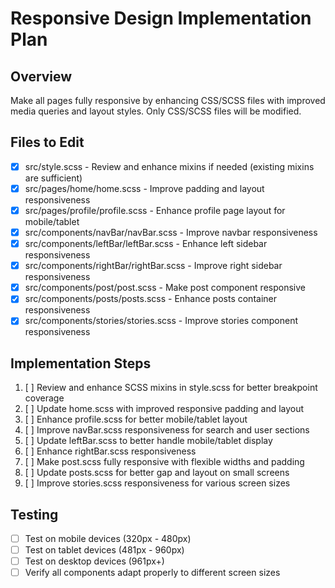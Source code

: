 # Responsive Design Implementation Plan

## Overview
Make all pages fully responsive by enhancing CSS/SCSS files with improved media queries and layout styles. Only CSS/SCSS files will be modified.

## Files to Edit
- [x] src/style.scss - Review and enhance mixins if needed (existing mixins are sufficient)
- [x] src/pages/home/home.scss - Improve padding and layout responsiveness
- [x] src/pages/profile/profile.scss - Enhance profile page layout for mobile/tablet
- [x] src/components/navBar/navBar.scss - Improve navbar responsiveness
- [x] src/components/leftBar/leftBar.scss - Enhance left sidebar responsiveness
- [x] src/components/rightBar/rightBar.scss - Improve right sidebar responsiveness
- [x] src/components/post/post.scss - Make post component responsive
- [x] src/components/posts/posts.scss - Enhance posts container responsiveness
- [x] src/components/stories/stories.scss - Improve stories component responsiveness

## Implementation Steps
1. [ ] Review and enhance SCSS mixins in style.scss for better breakpoint coverage
2. [ ] Update home.scss with improved responsive padding and layout
3. [ ] Enhance profile.scss for better mobile/tablet layout
4. [ ] Improve navBar.scss responsiveness for search and user sections
5. [ ] Update leftBar.scss to better handle mobile/tablet display
6. [ ] Enhance rightBar.scss responsiveness
7. [ ] Make post.scss fully responsive with flexible widths and padding
8. [ ] Update posts.scss for better gap and layout on small screens
9. [ ] Improve stories.scss responsiveness for various screen sizes

## Testing
- [ ] Test on mobile devices (320px - 480px)
- [ ] Test on tablet devices (481px - 960px)
- [ ] Test on desktop devices (961px+)
- [ ] Verify all components adapt properly to different screen sizes

